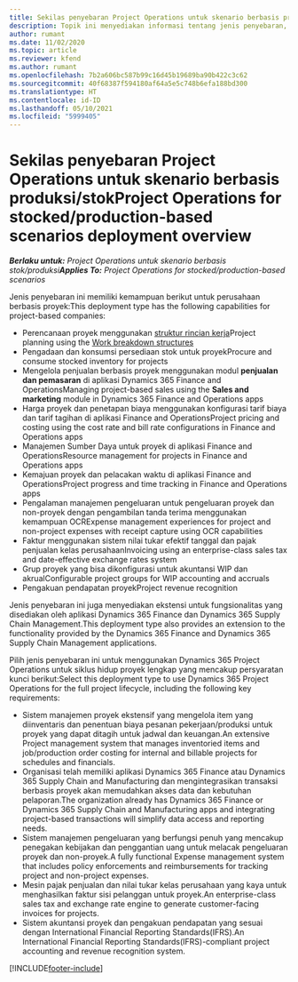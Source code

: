 ```yaml
---
title: Sekilas penyebaran Project Operations untuk skenario berbasis produksi/stok
description: Topik ini menyediakan informasi tentang jenis penyebaran, Project Operations untuk skenario berbasis produksi/stok.
author: rumant
ms.date: 11/02/2020
ms.topic: article
ms.reviewer: kfend
ms.author: rumant
ms.openlocfilehash: 7b2a606bc587b99c16d45b19689ba90b422c3c62
ms.sourcegitcommit: 40f68387f594180af64a5e5c748b6efa188bd300
ms.translationtype: HT
ms.contentlocale: id-ID
ms.lasthandoff: 05/10/2021
ms.locfileid: "5999405"
---
```

# <a name="project-operations-for-stockedproduction-based-scenarios-deployment-overview"></a><span data-ttu-id="f06fd-103">Sekilas penyebaran Project Operations untuk skenario berbasis produksi/stok</span><span class="sxs-lookup"><span data-stu-id="f06fd-103">Project Operations for stocked/production-based scenarios deployment overview</span></span>

<span data-ttu-id="f06fd-104">_**Berlaku untuk:** Project Operations untuk skenario berbasis stok/produksi_</span><span class="sxs-lookup"><span data-stu-id="f06fd-104">_**Applies To:** Project Operations for stocked/production-based scenarios_</span></span>


<span data-ttu-id="f06fd-105">Jenis penyebaran ini memiliki kemampuan berikut untuk perusahaan berbasis proyek:</span><span class="sxs-lookup"><span data-stu-id="f06fd-105">This deployment type has the following capabilities for project-based companies:</span></span>

- <span data-ttu-id="f06fd-106">Perencanaan proyek menggunakan [struktur rincian kerja](work-breakdown-structures.md)</span><span class="sxs-lookup"><span data-stu-id="f06fd-106">Project planning using the [Work breakdown structures](work-breakdown-structures.md)</span></span>
- <span data-ttu-id="f06fd-107">Pengadaan dan konsumsi persediaan stok untuk proyek</span><span class="sxs-lookup"><span data-stu-id="f06fd-107">Procure and consume stocked inventory for projects</span></span>
- <span data-ttu-id="f06fd-108">Mengelola penjualan berbasis proyek menggunakan modul **penjualan dan pemasaran** di aplikasi Dynamics 365 Finance and Operations</span><span class="sxs-lookup"><span data-stu-id="f06fd-108">Managing project-based sales using the **Sales and marketing** module in Dynamics 365 Finance and Operations apps</span></span>
- <span data-ttu-id="f06fd-109">Harga proyek dan penetapan biaya menggunakan konfigurasi tarif biaya dan tarif tagihan di aplikasi Finance and Operations</span><span class="sxs-lookup"><span data-stu-id="f06fd-109">Project pricing and costing using the cost rate and bill rate configurations in Finance and Operations apps</span></span>
- <span data-ttu-id="f06fd-110">Manajemen Sumber Daya untuk proyek di aplikasi Finance and Operations</span><span class="sxs-lookup"><span data-stu-id="f06fd-110">Resource management for projects in Finance and Operations apps</span></span>
- <span data-ttu-id="f06fd-111">Kemajuan proyek dan pelacakan waktu di aplikasi Finance and Operations</span><span class="sxs-lookup"><span data-stu-id="f06fd-111">Project progress and time tracking in Finance and Operations apps</span></span>
- <span data-ttu-id="f06fd-112">Pengalaman manajemen pengeluaran untuk pengeluaran proyek dan non-proyek dengan pengambilan tanda terima menggunakan kemampuan OCR</span><span class="sxs-lookup"><span data-stu-id="f06fd-112">Expense management experiences for project and non-project expenses with receipt capture using OCR capabilities</span></span>
- <span data-ttu-id="f06fd-113">Faktur menggunakan sistem nilai tukar efektif tanggal dan pajak penjualan kelas perusahaan</span><span class="sxs-lookup"><span data-stu-id="f06fd-113">Invoicing using an enterprise-class sales tax and date-effective exchange rates system</span></span>
- <span data-ttu-id="f06fd-114">Grup proyek yang bisa dikonfigurasi untuk akuntansi WIP dan akrual</span><span class="sxs-lookup"><span data-stu-id="f06fd-114">Configurable project groups for WIP accounting and accruals</span></span>
- <span data-ttu-id="f06fd-115">Pengakuan pendapatan proyek</span><span class="sxs-lookup"><span data-stu-id="f06fd-115">Project revenue recognition</span></span>

<span data-ttu-id="f06fd-116">Jenis penyebaran ini juga menyediakan ekstensi untuk fungsionalitas yang disediakan oleh aplikasi Dynamics 365 Finance dan Dynamics 365 Supply Chain Management.</span><span class="sxs-lookup"><span data-stu-id="f06fd-116">This deployment type also provides an extension to the functionality provided by the Dynamics 365 Finance and Dynamics 365 Supply Chain Management applications.</span></span>

<span data-ttu-id="f06fd-117">Pilih jenis penyebaran ini untuk menggunakan Dynamics 365 Project Operations untuk siklus hidup proyek lengkap yang mencakup persyaratan kunci berikut:</span><span class="sxs-lookup"><span data-stu-id="f06fd-117">Select this deployment type to use Dynamics 365 Project Operations for the full project lifecycle, including the following key requirements:</span></span>

- <span data-ttu-id="f06fd-118">Sistem manajemen proyek ekstensif yang mengelola item yang diinventaris dan penentuan biaya pesanan pekerjaan/produksi untuk proyek yang dapat ditagih untuk jadwal dan keuangan.</span><span class="sxs-lookup"><span data-stu-id="f06fd-118">An extensive Project management system that manages inventoried items and job/production order costing for internal and billable projects for schedules and financials.</span></span>
- <span data-ttu-id="f06fd-119">Organisasi telah memiliki aplikasi Dynamics 365 Finance atau Dynamics 365 Supply Chain and Manufacturing dan mengintegrasikan transaksi berbasis proyek akan memudahkan akses data dan kebutuhan pelaporan.</span><span class="sxs-lookup"><span data-stu-id="f06fd-119">The organization already has Dynamics 365 Finance or Dynamics 365 Supply Chain and Manufacturing apps and integrating project-based transactions will simplify data access and reporting needs.</span></span>
- <span data-ttu-id="f06fd-120">Sistem manajemen pengeluaran yang berfungsi penuh yang mencakup penegakan kebijakan dan penggantian uang untuk melacak pengeluaran proyek dan non-proyek.</span><span class="sxs-lookup"><span data-stu-id="f06fd-120">A fully functional Expense management system that includes policy enforcements and reimbursements for tracking project and non-project expenses.</span></span>
- <span data-ttu-id="f06fd-121">Mesin pajak penjualan dan nilai tukar kelas perusahaan yang kaya untuk menghasilkan faktur sisi pelanggan untuk proyek.</span><span class="sxs-lookup"><span data-stu-id="f06fd-121">An enterprise-class sales tax and exchange rate engine to generate customer-facing invoices for projects.</span></span>
- <span data-ttu-id="f06fd-122">Sistem akuntansi proyek dan pengakuan pendapatan yang sesuai dengan International Financial Reporting Standards(IFRS).</span><span class="sxs-lookup"><span data-stu-id="f06fd-122">An International Financial Reporting Standards(IFRS)-compliant project accounting and revenue recognition system.</span></span>



[!INCLUDE[footer-include](../includes/footer-banner.md)]